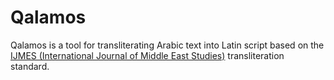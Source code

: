 # Qalamos

Qalamos is a tool for transliterating Arabic text into Latin script based on the
[IJMES (International Journal of Middle East Studies)](https://www.cambridge.org/core/journals/international-journal-of-middle-east-studies/information/author-resources/ijmes-translation-and-transliteration-guide)
transliteration standard.
